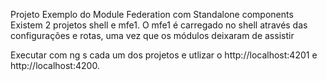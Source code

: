 Projeto Exemplo do Module Federation com Standalone components
Existem 2 projetos shell e mfe1.
O mfe1 é carregado no shell através das configurações e rotas, uma vez que os módulos deixaram de assistir

Executar com ng s cada um dos projetos e utlizar o http://localhost:4201 e http://localhost:4200.
